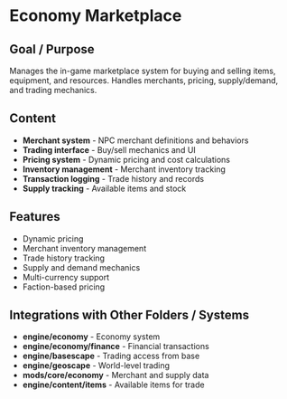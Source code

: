 # Economy Marketplace

## Goal / Purpose
Manages the in-game marketplace system for buying and selling items, equipment, and resources. Handles merchants, pricing, supply/demand, and trading mechanics.

## Content
- **Merchant system** - NPC merchant definitions and behaviors
- **Trading interface** - Buy/sell mechanics and UI
- **Pricing system** - Dynamic pricing and cost calculations
- **Inventory management** - Merchant inventory tracking
- **Transaction logging** - Trade history and records
- **Supply tracking** - Available items and stock

## Features
- Dynamic pricing
- Merchant inventory management
- Trade history tracking
- Supply and demand mechanics
- Multi-currency support
- Faction-based pricing

## Integrations with Other Folders / Systems
- **engine/economy** - Economy system
- **engine/economy/finance** - Financial transactions
- **engine/basescape** - Trading access from base
- **engine/geoscape** - World-level trading
- **mods/core/economy** - Merchant and supply data
- **engine/content/items** - Available items for trade
